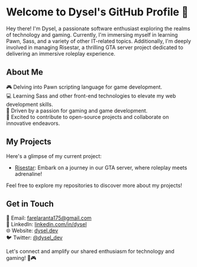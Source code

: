 # Welcome to Dysel's GitHub Profile 👋

Hey there! I'm Dysel, a passionate software enthusiast exploring the realms of technology and gaming. Currently, I'm immersing myself in learning Pawn, Sass, and a variety of other IT-related topics. Additionally, I'm deeply involved in managing Risestar, a thrilling GTA server project dedicated to delivering an immersive roleplay experience.

## About Me

🎮 Delving into Pawn scripting language for game development.  
💻 Learning Sass and other front-end technologies to elevate my web development skills.  
🚀 Driven by a passion for gaming and game development.  
🌟 Excited to contribute to open-source projects and collaborate on innovative endeavors.

## My Projects

Here's a glimpse of my current project:

- [Risestar](link): Embark on a journey in our GTA server, where roleplay meets adrenaline!

Feel free to explore my repositories to discover more about my projects!

## Get in Touch

📧 Email: [farelaranta175@gmail.com](mailto:farelaranta175@gmail.com)  
💬 LinkedIn: [linkedin.com/in/dysel](https://www.linkedin.com/in/dysel/)  
🌐 Website: [dysel.dev](https://www.dysel.dev)  
🐦 Twitter: [@dysel_dev](https://twitter.com/dysel_dev)

Let's connect and amplify our shared enthusiasm for technology and gaming! 🚀🎮
